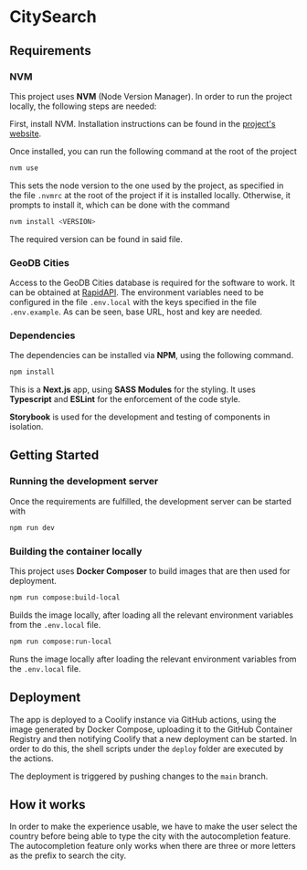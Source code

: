 # CitySearch

## Requirements

### NVM

This project uses **NVM** (Node Version Manager). In order to run the project locally, the following steps are needed:

First, install NVM. Installation instructions can be found in the [project's website](https://github.com/nvm-sh/nvm?tab=readme-ov-file#installing-and-updating).

Once installed, you can run the following command at the root of the project

```bash
nvm use
```

This sets the node version to the one used by the project, as specified in the file `.nvmrc` at the root of the project if it is installed locally. Otherwise, it prompts to install it, which can be done with the command

```bash
nvm install <VERSION>
```

The required version can be found in said file.

### GeoDB Cities

Access to the GeoDB Cities database is required for the software to work. It can be obtained at [RapidAPI](https://rapidapi.com/hub). The environment variables need to be configured in the file
`.env.local` with the keys specified in the file `.env.example`. As can be seen, base URL, host and key are needed.

### Dependencies

The dependencies can be installed via **NPM**, using the following command.

```bash
npm install
```

This is a **Next.js** app, using **SASS Modules** for the styling. It uses **Typescript** and **ESLint** for the enforcement of the code style.

**Storybook** is used for the development and testing of components in isolation.

## Getting Started

### Running the development server

Once the requirements are fulfilled, the development server can be started with

```bash
npm run dev
```

### Building the container locally

This project uses **Docker Composer** to build images that are then used for deployment.

```bash
npm run compose:build-local
```

Builds the image locally, after loading all the relevant environment variables from the `.env.local` file.

```bash
npm run compose:run-local
```

Runs the image locally after loading the relevant environment variables from the `.env.local` file.

## Deployment

The app is deployed to a Coolify instance via GitHub actions, using the image generated by Docker Compose, uploading it to the GitHub Container Registry and then notifying Coolify that a new deployment can be started. In order to do this, the shell scripts under the `deploy` folder are executed by the actions.

The deployment is triggered by pushing changes to the `main` branch.

## How it works

In order to make the experience usable, we have to make the user select the country before being able to type the city with the autocompletion feature. The autocompletion feature only works when there are three or more letters as the prefix to search the city.

